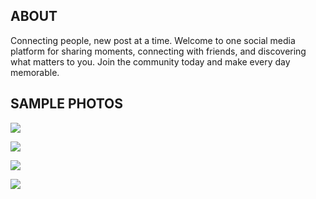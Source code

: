 ## ABOUT
Connecting people, new post at a time. Welcome to one social media platform for sharing moments, connecting with friends, and discovering what matters to you. Join the community today and make every day memorable. 

## SAMPLE PHOTOS
![](https://res.cloudinary.com/sociladb/image/upload/v1710575479/samples/important/osm/eaftrj7pl3sercyialkg.png)

![](https://res.cloudinary.com/sociladb/image/upload/v1710575479/samples/important/osm/llw2auxybqs3k6o8yfte.png)

![](https://res.cloudinary.com/sociladb/image/upload/v1710575480/samples/important/osm/a53qomi3dlahz7bvd7yx.png)

![](https://res.cloudinary.com/sociladb/image/upload/v1710575480/samples/important/osm/shlpqc3a4mvchpmzpajo.png)
